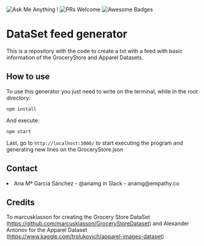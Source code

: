 ![Ask Me Anything !](https://img.shields.io/badge/Ask%20me-anything-1abc9c.svg)
![PRs Welcome](https://img.shields.io/badge/PRs-welcome-brightgreen.svg?style=flat-square)
![Awesome Badges](https://img.shields.io/badge/badges-awesome-green.svg)

# DataSet feed generator
This is a repository with the code to create a txt with a feed with basic information of the GroceryStore and Apparel Datasets.

## How to use

To use this generator you just need to write on the terminal, while in the root directory:
```
npm install
```
And execute:
```
npm start
```
Last, go to ``http://localhost:3000/`` to start executing the program and generating new lines on the GroceryStore.json


<!-- CONTACT -->

## Contact

<li>Ana Mª García Sánchez - @anamg in Slack - anamg@empathy.co</li>

<!-- CREDITS -->

## Credits

To marcusklasson for creating the Grocery Store DataSet (https://github.com/marcusklasson/GroceryStoreDataset) and Alexander Antonov for the Apparel Dataset (https://www.kaggle.com/trolukovich/apparel-images-dataset)

